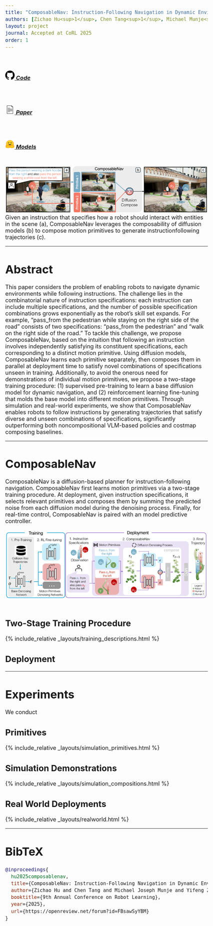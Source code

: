 ```yaml
---
title: "ComposableNav: Instruction-Following Navigation in Dynamic Environments via Composable Diffusion" 
authors: [Zichao Hu<sup>1</sup>, Chen Tang<sup>1</sup>, Michael Munje<sup>1</sup>, Yifeng Zhu<sup>1</sup>, Alex Liu<sup>1</sup>, Shuijing Liu<sup>1</sup>, Garrett Warnell<sup>1</sup><sup>2</sup>, Peter Stone<sup>1</sup><sup>3</sup>, Joydeep Biswas<sup>1</sup>]
layout: project
journal: Accepted at CoRL 2025
order: 1
---
```


<style>
@import url('https://fonts.googleapis.com/css2?family=Space+Grotesk:wght@500&display=swap');
.curly-font {
    font-family: 'Space Grotesk', cursive;
    color: orange;
}
body {
  font-size: 18px; /* or whatever size you prefer */
}

/* for bib tex */
pre code {
  white-space: pre-wrap;     /* wrap instead of scrolling */
  word-break: break-word;    /* break long words/URLs */
}
</style>



<div class="text-center">
  <a type="button" class="btn btn-link" style="margin: 5pt 20pt 30pt 20pt; height:40px;" href="https://github.com/ut-amrl/robo-instruct">
    <h5>
      <img src="assets/images/github.png" style="height:30px;"/> Code
    </h5>
  </a>

  <a role="button" class="btn btn-link" style="margin: 5pt 20pt 30pt 20pt; height:40px;" href="https://arxiv.org/abs/2405.20179">
    <h5>
      <img src="assets/images/document_icon.png" style="height:30px;"/> Paper
    </h5>
  </a>

  <a role="button" class="btn btn-link" style="margin: 5pt 20pt 30pt 20pt; height:40px;" href="https://huggingface.co/collections/zichao22/robo-instruct-666089a7338b72a3275f9e69">
    <h5>
      <img src="assets/images/huggingface.png" style="height:30px;"/> Models
    </h5>
  </a>
</div>


<div class="text-center">
  <img src="assets/images/first_figure.png" alt="composablenav illustration">
  Given an instruction that specifies how a robot should interact with entities in the scene (a), ComposableNav leverages
the composability of diffusion models (b) to compose motion primitives to generate instructionfollowing trajectories (c).
</div>

<hr>

# Abstract
This paper considers the problem of enabling robots to navigate dynamic environments while following instructions. The challenge lies in the combinatorial nature of instruction specifications: each instruction can include multiple specifications, and the number of possible specification combinations grows exponentially as the robot’s skill set expands. For example, “pass_from the pedestrian while staying on the right side of the road” consists of two specifications: “pass_from the pedestrian” and “walk on the right side of the road.” To tackle this challenge, we propose ComposableNav, based on the intuition that following an instruction involves independently satisfying its constituent specifications, each corresponding to a distinct motion primitive. Using diffusion models, ComposableNav learns each primitive separately, then composes them in parallel at deployment time to satisfy novel combinations of specifications unseen in training. Additionally, to avoid the onerous need for demonstrations of individual motion primitives, we propose a two-stage training procedure: (1) supervised pre-training to learn a base diffusion model for dynamic navigation, and (2) reinforcement learning fine-tuning that molds the base model into different motion primitives. Through simulation and real-world experiments, we show that ComposableNav enables robots to follow instructions by generating trajectories that satisfy diverse and unseen combinations of specifications, significantly outperforming both noncompositional VLM-based policies and costmap composing baselines. 

<hr>

# ComposableNav
ComposableNav is a diffusion-based planner for instruction-following navigation. ComposableNav first learns motion primitives via a two-stage training procedure. At deployment, given instruction specifications, it selects relevant primitives and composes them by summing the predicted noise from each diffusion model during the denoising process. Finally, for real-time control, ComposableNav is paired with an model predictive controller.

<div class="text-center">
  <img src="assets/images/main_figure.png" alt="Main Method Figure">
</div>
<br>


## Two-Stage Training Procedure 

{% include_relative _layouts/training_descriptions.html %}


## Deployment
<!-- <video autoplay loop muted playsinline controls preload="metadata">
  <source src="assets/videos/ComposableNav_Pretraining.mp4" type="video/mp4"></source>
</video> -->

<hr>

# Experiments
We conduct
## Primitives
{% include_relative _layouts/simulation_primitives.html %}

<!-- <div class="row">
    <div class="col-4 col-md-2 text-center">
        <strong class="adaptive-font">Pass From Left</strong>
        <img src="assets/images/primitives/primitive_pass_from_left.gif" class="border border-2 border-dark rounded" alt="">
    </div>
    <div class="col-4 col-md-2 text-center">   
        <strong class="adaptive-font">Pass From Right</strong>
        <img src="assets/images/primitives/primitive_pass_from_right.gif" class="border border-2 border-dark rounded" alt="">
    </div>
    <div class="col-4 col-md-2 text-center">
        <strong class="adaptive-font">Follow</strong>
        <img src="assets/images/primitives/primitive_follow.gif" class="border border-2 border-dark rounded" alt="">
    </div>
    <div class="col-4 col-md-2 text-center">
        <strong class="adaptive-font">Yield</strong>
        <img src="assets/images/primitives/primitive_yield.gif" class="border border-2 border-dark rounded" alt="">
    </div>
    <div class="col-4 col-md-2 text-center">   
        <strong class="adaptive-font">Avoid Region</strong>
        <img src="assets/images/primitives/primitive_avoid.gif" class="border border-2 border-dark rounded" alt="">
    </div>
    <div class="col-4 col-md-2 text-center">
        <strong class="adaptive-font">Walk over Region</strong>
        <img src="assets/images/primitives/primitive_walk_over.gif" class="border border-2 border-dark rounded" alt="">
    </div>
</div> -->

## Simulation Demonstrations

{% include_relative _layouts/simulation_compositions.html %}

<!-- <div class="row">
    <div class="col col-md-3 text-center">
        <strong>Pass From Left</strong>
        <img src="assets/images/composed/pass_yield.gif" class="border border-2 border-dark rounded" alt="">
    </div>
    <div class="col col-md-3 text-center">   
        <strong>Pass From Right</strong>
        <img src="assets/images/composed/pass_follow_yield.gif" class="border border-2 border-dark rounded" alt="">
    </div>
    <div class="col col-md-3 text-center">
        <strong>Follow</strong>
        <img src="assets/images/composed/yield_pass_prefer.gif" class="border border-2 border-dark rounded" alt="">
    </div>
    <div class="col col-md-3 text-center">
        <strong>Yield</strong>
        <img src="assets/images/composed/avoid_follow_walk_over.gif" class="border border-2 border-dark rounded" alt="">
    </div>
</div>


## Test -->



## Real World Deployments

{% include_relative _layouts/realworld.html %}


<!-- 
<div class="row">
    <div class="col col-md-4 text-center">
        <strong>Avoid the yellow caution cone and the black mat</strong>
        <video autoplay loop muted playsinline controls preload="metadata">
          <source src="assets/videos/gdc_avoid1.mp4" type="video/mp4"></source>
        </video>
    </div>
    <div class="col col-md-4 text-center">
        <strong>Steer clear of the group of people chatting ahead</strong>
        <video autoplay loop muted playsinline controls preload="metadata">
          <source src="assets/videos/gdc_avoid2.mp4" type="video/mp4"></source>
        </video>
    </div>
    <div class="col col-md-4 text-center">
        <strong>Slow down and let the approaching people cross first</strong>
        <video autoplay loop muted playsinline controls preload="metadata">
          <source src="assets/videos/gdc_yield.mp4" type="video/mp4"></source>
        </video>
    </div>
</div>



<div class="text-center">
  <span class="d-inline-block" style="width:40%;">
    <video class="w-100" autoplay loop muted playsinline controls preload="metadata">
      <source src="assets/videos/gdc_overall.mp4" type="video/mp4">
    </video>
  </span>
</div>

## In the wild

<video class="w-100" autoplay loop muted playsinline controls preload="metadata">
  <source src="assets/videos/elevator_follow.mp4" type="video/mp4">
</video> -->

<hr>

# BibTeX

```bibtex
@inproceedings{
  hu2025composablenav,
  title={ComposableNav: Instruction-Following Navigation in Dynamic Environments via Composable Diffusion},
  author={Zichao Hu and Chen Tang and Michael Joseph Munje and Yifeng Zhu and Alex Liu and Shuijing Liu and Garrett Warnell and Peter Stone and Joydeep Biswas},
  booktitle={9th Annual Conference on Robot Learning},
  year={2025},
  url={https://openreview.net/forum?id=FBsawSyYBM}
}
```
